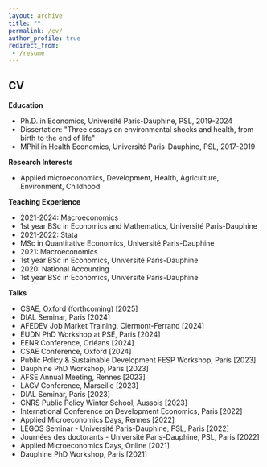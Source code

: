 ```yaml
---
layout: archive
title: ""
permalink: /cv/
author_profile: true
redirect_from:
 - /resume
---
```


## CV

**Education**
* Ph.D. in Economics, Université Paris-Dauphine, PSL, 2019-2024
 * Dissertation: "Three essays on environmental shocks and health, from birth to the end of life"
* MPhil in Health Economics, Université Paris-Dauphine, PSL, 2017-2019

**Research Interests**
* Applied microeconomics, Development, Health, Agriculture, Environment, Childhood
 
**Teaching Experience**
* 2021-2024: Macroeconomics
 * 1st year BSc in Economics and Mathematics, Université Paris-Dauphine
* 2021-2022: Stata
 * MSc in Quantitative Economics, Université Paris-Dauphine
* 2021: Macroeconomics
 * 1st year BSc in Economics, Université Paris-Dauphine
* 2020: National Accounting
 * 1st year BSc in Economics, Université Paris-Dauphine

**Talks**
- CSAE, Oxford (forthcoming) [2025]
- DIAL Seminar, Paris [2024]
- AFEDEV Job Market Training, Clermont-Ferrand [2024]
- EUDN PhD Workshop at PSE, Paris [2024]
- EENR Conference, Orléans [2024]
- CSAE Conference, Oxford [2024]
- Public Policy & Sustainable Development FESP Workshop, Paris [2023]
- Dauphine PhD Workshop, Paris [2023] 
- AFSE Annual Meeting, Rennes [2023]
- LAGV Conference, Marseille [2023]
- DIAL Seminar, Paris [2023]
- CNRS Public Policy Winter School, Aussois [2023]
- International Conference on Development Economics, Paris [2022]
- Applied Microeconomics Days, Rennes [2022]
- LEGOS Seminar - Université Paris-Dauphine, PSL, Paris [2022]
- Journées des doctorants - Université Paris-Dauphine, PSL, Paris [2022]
- Applied Microeconomics Days, Online [2021]
- Dauphine PhD Workshop, Paris [2021]
